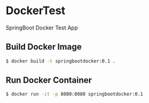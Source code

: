 # DockerTest
SpringBoot Docker Test App

## Build Docker Image 

```sh
$ docker build -t springbootdocker:0.1 .
```

## Run Docker Container

```sh
$ docker run -it -p 8080:8080 springbootdocker:0.1
```

